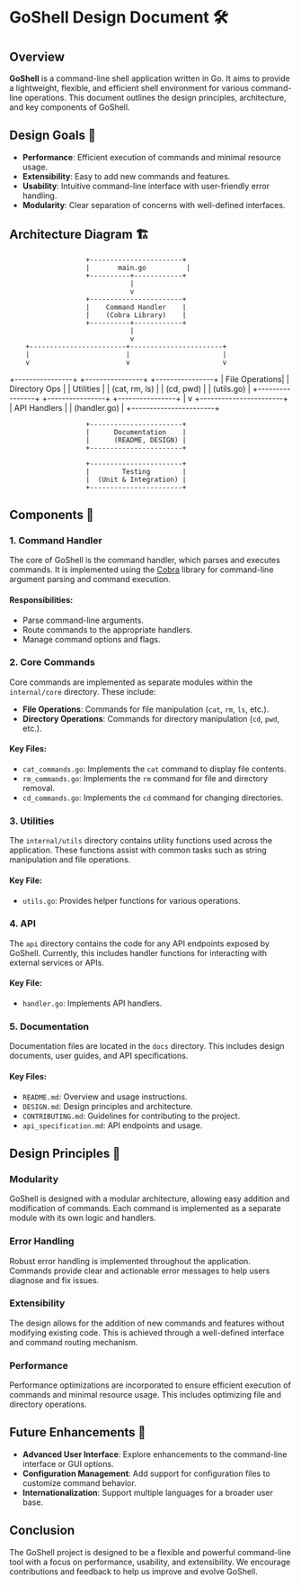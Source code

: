 # GoShell Design Document 🛠️

## Overview

**GoShell** is a command-line shell application written in Go. It aims to provide a lightweight, flexible, and efficient shell environment for various command-line operations. This document outlines the design principles, architecture, and key components of GoShell.

## Design Goals 🎯

- **Performance**: Efficient execution of commands and minimal resource usage.
- **Extensibility**: Easy to add new commands and features.
- **Usability**: Intuitive command-line interface with user-friendly error handling.
- **Modularity**: Clear separation of concerns with well-defined interfaces.

## Architecture Diagram 🏗️

                       +-----------------------+
                       |       main.go          |
                       +----------+------------+
                                  |
                                  v
                       +-----------------------+
                       |    Command Handler    |
                       |    (Cobra Library)    |
                       +----------+------------+
                                  |
                                  v
        +------------------------+-----------------------+
        |                        |                       |
        v                        v                       v
+----------------+    +----------------+    +----------------+
| File Operations|    | Directory Ops  |    |   Utilities    |
| (cat, rm, ls)  |    | (cd, pwd)      |    | (utils.go)     |
+----------------+    +----------------+    +----------------+
                                  |
                                  v
                       +-----------------------+
                       |     API Handlers      |
                       |    (handler.go)       |
                       +-----------------------+

                       +-----------------------+
                       |      Documentation    |
                       |      (README, DESIGN) |
                       +-----------------------+

                       +-----------------------+
                       |        Testing        |
                       |  (Unit & Integration) |
                       +-----------------------+


## Components 🧩

### 1. **Command Handler**

The core of GoShell is the command handler, which parses and executes commands. It is implemented using the [Cobra](https://github.com/spf13/cobra) library for command-line argument parsing and command execution.

#### Responsibilities:
- Parse command-line arguments.
- Route commands to the appropriate handlers.
- Manage command options and flags.

### 2. **Core Commands**

Core commands are implemented as separate modules within the `internal/core` directory. These include:

- **File Operations**: Commands for file manipulation (`cat`, `rm`, `ls`, etc.).
- **Directory Operations**: Commands for directory manipulation (`cd`, `pwd`, etc.).

#### Key Files:
- `cat_commands.go`: Implements the `cat` command to display file contents.
- `rm_commands.go`: Implements the `rm` command for file and directory removal.
- `cd_commands.go`: Implements the `cd` command for changing directories.

### 3. **Utilities**

The `internal/utils` directory contains utility functions used across the application. These functions assist with common tasks such as string manipulation and file operations.

#### Key File:
- `utils.go`: Provides helper functions for various operations.

### 4. **API**

The `api` directory contains the code for any API endpoints exposed by GoShell. Currently, this includes handler functions for interacting with external services or APIs.

#### Key File:
- `handler.go`: Implements API handlers.

### 5. **Documentation**

Documentation files are located in the `docs` directory. This includes design documents, user guides, and API specifications.

#### Key Files:
- `README.md`: Overview and usage instructions.
- `DESIGN.md`: Design principles and architecture.
- `CONTRIBUTING.md`: Guidelines for contributing to the project.
- `api_specification.md`: API endpoints and usage.

## Design Principles 🧠

### Modularity

GoShell is designed with a modular architecture, allowing easy addition and modification of commands. Each command is implemented as a separate module with its own logic and handlers.

### Error Handling

Robust error handling is implemented throughout the application. Commands provide clear and actionable error messages to help users diagnose and fix issues.

### Extensibility

The design allows for the addition of new commands and features without modifying existing code. This is achieved through a well-defined interface and command routing mechanism.

### Performance

Performance optimizations are incorporated to ensure efficient execution of commands and minimal resource usage. This includes optimizing file and directory operations.

## Future Enhancements 🚀

- **Advanced User Interface**: Explore enhancements to the command-line interface or GUI options.
- **Configuration Management**: Add support for configuration files to customize command behavior.
- **Internationalization**: Support multiple languages for a broader user base.

## Conclusion

The GoShell project is designed to be a flexible and powerful command-line tool with a focus on performance, usability, and extensibility. We encourage contributions and feedback to help us improve and evolve GoShell.
